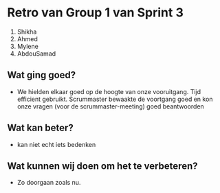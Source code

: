 # Retro van Group 1 van Sprint 3

1. Shikha
2. Ahmed
3. Mylene
4. AbdouSamad

## Wat ging goed?
 - We hielden elkaar goed op de hoogte van onze vooruitgang. Tijd efficient gebruikt. Scrummaster bewaakte de voortgang goed en kon onze vragen 
  (voor de scrummaster-meeting) goed beantwoorden 

## Wat kan beter?
 - kan niet echt iets bedenken

## Wat kunnen wij doen om het te verbeteren?
 - Zo doorgaan zoals nu.
